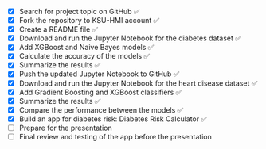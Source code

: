 - [X] Search for project topic on GitHub ✅
- [X] Fork the repository to KSU-HMI account ✅
- [X] Create a README file ✅
- [X] Download and run the Jupyter Notebook for the diabetes dataset ✅
- [X] Add XGBoost and Naive Bayes models ✅
- [X] Calculate the accuracy of the models ✅
- [X] Summarize the results ✅
- [X] Push the updated Jupyter Notebook to GitHub ✅
- [X] Download and run the Jupyter Notebook for the heart disease dataset ✅
- [X] Add Gradient Boosting and XGBoost classifiers ✅
- [X] Summarize the results ✅
- [X] Compare the performance between the models ✅
- [X] Build an app for diabetes risk: Diabetes Risk Calculator ✅
- [ ] Prepare for the presentation
- [ ] Final review and testing of the app before the presentation
